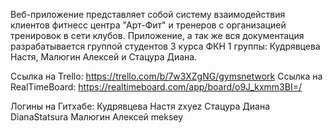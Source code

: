 Веб-приложение представляет собой систему взаимодействия клиентов фитнесс центра "Арт-Фит" и тренеров с организацией тренировок в сети клубов.
Приложение, а так же вся документация разрабатывается группой студентов 3 курса ФКН 1 группы: Кудрявцева Настя, Малюгин Алексей и Стацура Диана.

Ссылка на Trello: https://trello.com/b/7w3XZgNG/gymsnetwork
Ссылка на RealTimeBoard: https://realtimeboard.com/app/board/o9J_kxmm3BI=/

Логины на Гитхабе:
Кудрявцева Настя	zxyez
Стацура Диана		DianaStatsura
Малюгин Алексей		meksey
